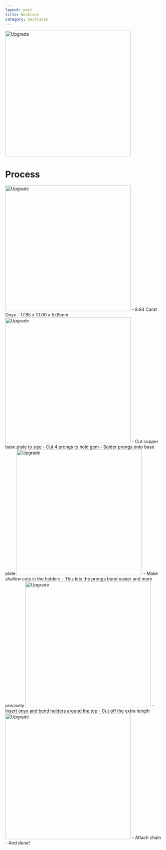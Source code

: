 ```yaml
---
layout: post
title: Necklace
category: necklaces
---
```

<img src="{{ site.baseurl }}/images/crafts/fury/finished1.jpg" alt="Upgrade" style="width: 400px;"/>
<!--more-->

# Process

<img src="{{ site.baseurl }}/images/crafts/fury/gem.jpg" alt="Upgrade" style="width: 400px;"/>
- 8.84 Carat Onyx
- 17.85 x 10.00 x 5.05mm

<img src="{{ site.baseurl }}/images/crafts/fury/holder.jpg" alt="Upgrade" style="width: 400px;"/>
- Cut copper base plate to size
- Cut 4 prongs to hold gem
- Solder prongs onto base plate

<img src="{{ site.baseurl }}/images/crafts/fury/holder_cut.jpg" alt="Upgrade" style="width: 400px;"/>
- Make shallow cuts in the holders
- This lets the prongs bend easier and more precisely

<img src="{{ site.baseurl }}/images/crafts/fury/holder+gem.jpg" alt="Upgrade" style="width: 400px;"/>
- Insert onyx and bend holders around the top
- Cut off the extra length

<img src="{{ site.baseurl }}/images/crafts/fury/finished2.jpg" alt="Upgrade" style="width: 400px;"/>
- Attach chain
- And done!